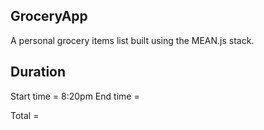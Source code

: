 ## GroceryApp

A personal grocery items list built using the MEAN.js stack.

## Duration

Start time = 8:20pm
End time =

Total = 
